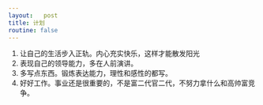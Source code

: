 ```yaml
---
layout:   post
title: 计划
routine: false
---
```



1. 让自己的生活步入正轨。内心充实快乐，这样才能散发阳光
2. 表现自己的领导能力，多在人前演讲。
3. 多写点东西。锻炼表达能力，理性和感性的都写。
4. 好好工作。事业还是很重要的，不是富二代官二代，不努力拿什么和高帅富竞争。

